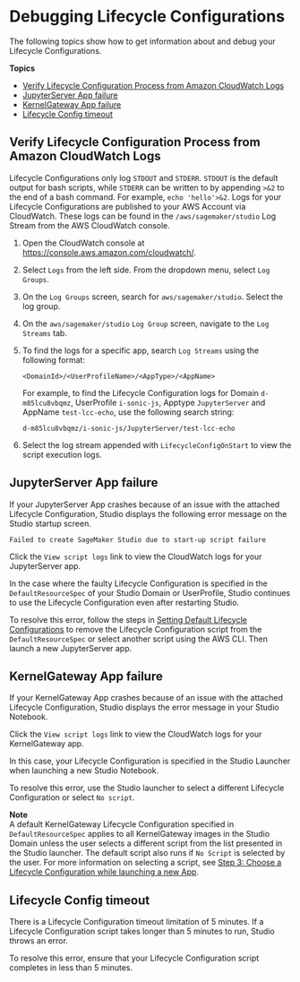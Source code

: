 # Debugging Lifecycle Configurations<a name="studio-lcc-debug"></a>

The following topics show how to get information about and debug your Lifecycle Configurations\.

**Topics**
+ [Verify Lifecycle Configuration Process from Amazon CloudWatch Logs](#studio-lcc-debug-logs)
+ [JupyterServer App failure](#studio-lcc-debug-jupyterserver)
+ [KernelGateway App failure](#studio-lcc-debug-kernel)
+ [Lifecycle Config timeout](#studio-lcc-debug-timeout)

## Verify Lifecycle Configuration Process from Amazon CloudWatch Logs<a name="studio-lcc-debug-logs"></a>

Lifecycle Configurations only log `STDOUT` and `STDERR`\. `STDOUT` is the default output for bash scripts, while `STDERR` can be written to by appending `>&2` to the end of a bash command\. For example, `echo 'hello'>&2`\. Logs for your Lifecycle Configurations are published to your AWS Account via CloudWatch\. These logs can be found in the `/aws/sagemaker/studio` Log Stream from the AWS CloudWatch console\.

1. Open the CloudWatch console at [https://console\.aws\.amazon\.com/cloudwatch/](https://console.aws.amazon.com/cloudwatch/)\.

1. Select `Logs` from the left side\. From the dropdown menu, select `Log Groups`\.

1. On the `Log Groups` screen, search for `aws/sagemaker/studio`\. Select the log group\.

1. On the `aws/sagemaker/studio` `Log Group` screen, navigate to the `Log Streams` tab\.

1. To find the logs for a specific app, search `Log Streams` using the following format:

   ```
   <DomainId>/<UserProfileName>/<AppType>/<AppName>
   ```

   For example, to find the Lifecycle Configuration logs for Domain `d-m85lcu8vbqmz`, UserProfile `i-sonic-js`, Apptype `JupyterServer` and AppName `test-lcc-echo`, use the following search string:

   ```
   d-m85lcu8vbqmz/i-sonic-js/JupyterServer/test-lcc-echo 
   ```

1. Select the log stream appended with `LifecycleConfigOnStart` to view the script execution logs\.

## JupyterServer App failure<a name="studio-lcc-debug-jupyterserver"></a>

If your JupyterServer App crashes because of an issue with the attached Lifecycle Configuration, Studio displays the following error message on the Studio startup screen\. 

```
Failed to create SageMaker Studio due to start-up script failure
```

Click the `View script logs` link to view the CloudWatch logs for your JupyterServer app\.

In the case where the faulty Lifecycle Configuration is specified in the `DefaultResourceSpec` of your Studio Domain or UserProfile, Studio continues to use the Lifecycle Configuration even after restarting Studio\. 

To resolve this error, follow the steps in [Setting Default Lifecycle Configurations](studio-lcc-defaults.md) to remove the Lifecycle Configuration script from the `DefaultResourceSpec` or select another script using the AWS CLI\. Then launch a new JupyterServer app\.

## KernelGateway App failure<a name="studio-lcc-debug-kernel"></a>

If your KernelGateway App crashes because of an issue with the attached Lifecycle Configuration, Studio displays the error message in your Studio Notebook\. 

Click the `View script logs` link to view the CloudWatch logs for your KernelGateway app\.

In this case, your Lifecycle Configuration is specified in the Studio Launcher when launching a new Studio Notebook\. 

To resolve this error, use the Studio launcher to select a different Lifecycle Configuration or select `No script`\.

**Note**  
A default KernelGateway Lifecycle Configuration specified in `DefaultResourceSpec` applies to all KernelGateway images in the Studio Domain unless the user selects a different script from the list presented in the Studio launcher\. The default script also runs if `No Script` is selected by the user\. For more information on selecting a script, see [Step 3: Choose a Lifecycle Configuration while launching a new App](studio-lcc-create.md#create-kgw)\.

## Lifecycle Config timeout<a name="studio-lcc-debug-timeout"></a>

There is a Lifecycle Configuration timeout limitation of 5 minutes\. If a Lifecycle Configuration script takes longer than 5 minutes to run, Studio throws an error\.

To resolve this error, ensure that your Lifecycle Configuration script completes in less than 5 minutes\.